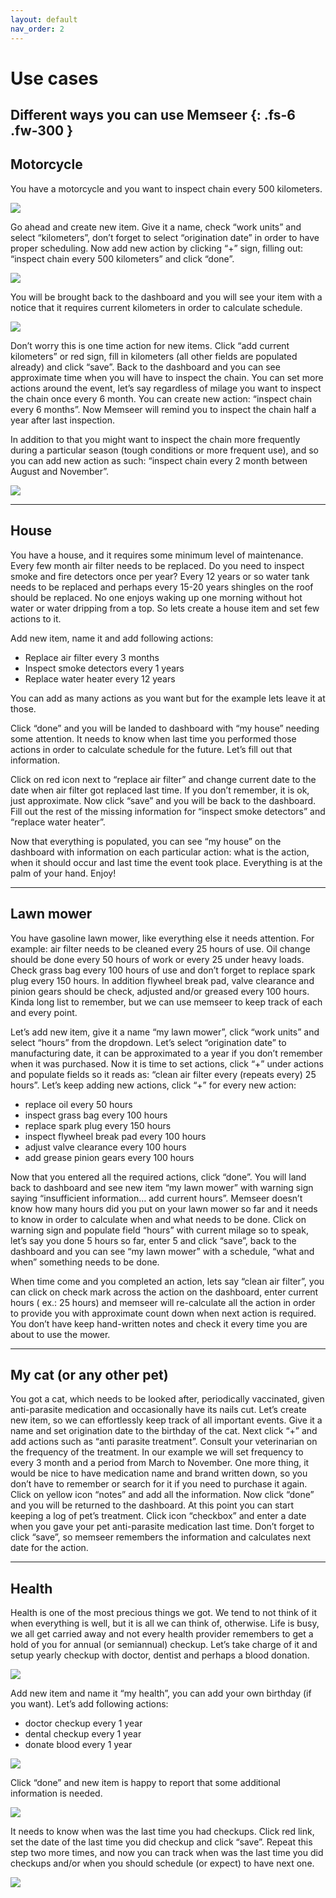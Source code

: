 ```yaml
---
layout: default 
nav_order: 2
---
```


# Use cases

Different ways you can use Memseer 
{: .fs-6 .fw-300 }
---

## Motorcycle

You have a motorcycle and you want to inspect chain every 500 kilometers.

![](../assets/images/use_cases/motorcycle/add_new_item.png)

Go ahead and create new item. Give it a name, check “work units” and select
“kilometers”, don’t forget to select “origination date” in order to have proper scheduling. Now add new action by clicking “+” sign, filling out: “inspect chain
every 500 kilometers” and click “done”.

![](../assets/images/use_cases/motorcycle/new_item.png)

You will be brought back to the dashboard and you will see your item with a notice that it requires current kilometers
in order to calculate schedule.

![](../assets/images/use_cases/motorcycle/insufficient_info.png)

Don’t worry this is one time action for new items. Click “add current kilometers” or red sign, fill in kilometers (all other
fields are populated already) and click “save”. Back to the dashboard and you can see approximate time when you will have to inspect the chain. You can set more
actions around the event, let’s say regardless of milage you want to inspect the chain once every 6 month. You can create new action: “inspect chain every 6
months”. Now Memseer will remind you to inspect the chain half a year after last inspection.

In addition to that you might want to inspect the chain more frequently during a particular season (tough conditions or more frequent use), and so you can add
new action as such: “inspect chain every 2 month between August and November”.

![](../assets/images/use_cases/motorcycle/dashboard.png)

---

## House

You have a house, and it requires some minimum level of maintenance. Every few month air filter needs to be replaced. Do you need to inspect smoke and fire
detectors once per year? Every 12 years or so water tank needs to be replaced and perhaps every 15-20 years shingles on the roof should be replaced. No one
enjoys waking up one morning without hot water or water dripping from a top. So lets create a house item and set few actions to it.

Add new item, name it and add following actions:

* Replace air filter every 3 months
* Inspect smoke detectors every 1 years
* Replace water heater every 12 years

You can add as many actions as you want but for the example lets leave it at those.

Click “done” and you will be landed to dashboard with “my house” needing some attention. It needs to know when last time you performed those actions in order to
calculate schedule for the future. Let’s fill out that information.

Click on red icon next to “replace air filter” and change current date to the date when air filter got replaced last time. If you don’t remember, it is ok, just
approximate. Now click “save” and you will be back to the dashboard. Fill out the rest of the missing information for “inspect smoke detectors” and “replace
water heater”.

Now that everything is populated, you can see “my house” on the dashboard with information on each particular action: what is the action, when it should occur
and last time the event took place. Everything is at the palm of your hand. Enjoy!

---

## Lawn mower

You have gasoline lawn mower, like everything else it needs attention. For example: air filter needs to be cleaned every 25 hours of use. Oil change should be
done every 50 hours of work or every 25 under heavy loads. Check grass bag every 100 hours of use and don’t forget to replace spark plug every 150 hours. In
addition flywheel break pad, valve clearance and pinion gears should be check, adjusted and/or greased every 100 hours. Kinda long list to remember, but we can
use memseer to keep track of each and every point.

Let’s add new item, give it a name “my lawn mower”, click “work units” and select “hours” from the dropdown. Let’s select “origination date” to manufacturing
date, it can be approximated to a year if you don’t remember when it was purchased. Now it is time to set actions, click “+” under actions and populate fields
so it reads as: “clean air filter every (repeats every) 25 hours”. Let’s keep adding new actions, click “+” for every new action:

* replace oil every 50 hours
* inspect grass bag every 100 hours
* replace spark plug every 150 hours
* inspect flywheel break pad every 100 hours
* adjust valve clearance every 100 hours
* add grease pinion gears every 100 hours

Now that you entered all the required actions, click “done”. You will land back to dashboard and see new item “my lawn mower” with warning sign saying
“insufficient information… add current hours”. Memseer doesn’t know how many hours did you put on your lawn mower so far and it needs to know in order to
calculate when and what needs to be done. Click on warning sign and populate field “hours” with current milage so to speak, let’s say you done 5 hours so far,
enter 5 and click “save”, back to the dashboard and you can see “my lawn mower” with a schedule, “what and when” something needs to be done.

When time come and you completed an action, lets say “clean air filter”, you can click on check mark across the action on the dashboard, enter current hours (
ex.: 25 hours) and memseer will re-calculate all the action in order to provide you with approximate count down when next action is required. You don’t have
keep hand-written notes and check it every time you are about to use the mower.

---

## My cat (or any other pet)

You got a cat, which needs to be looked after, periodically vaccinated, given anti-parasite medication and occasionally have its nails cut. Let’s create new
item, so we can effortlessly keep track of all important events. Give it a name and set origination date to the birthday of the cat. Next click “+” and add
actions such as “anti parasite treatment”. Consult your veterinarian on the frequency of the treatment. In our example we will set frequency to every 3 month
and a period from March to November. One more thing, it would be nice to have medication name and brand written down, so you don’t have to remember or search
for it if you need to purchase it again. Click on yellow icon “notes” and add all the information. Now click “done” and you will be returned to the dashboard.
At this point you can start keeping a log of pet’s treatment. Click icon “checkbox” and enter a date when you gave your pet anti-parasite medication last time.
Don’t forget to click “save”, so memseer remembers the information and calculates next date for the action.

---

## Health

Health is one of the most precious things we got. We tend to not think of it when everything is well, but it is all we can think of, otherwise. Life is busy,
we all get carried away and not every health provider remembers to get a hold of you for annual (or semiannual) checkup. Let’s take charge of it and setup
yearly checkup with doctor, dentist and perhaps a blood donation.

![](../assets/images/use_cases/health/add_new_item.png)

Add new item and name it “my health”, you can add your own birthday (if you want). Let’s add following actions:

* doctor checkup every 1 year
* dental checkup every 1 year
* donate blood every 1 year

![](../assets/images/use_cases/health/new_item.png)

Click “done” and new item is happy to report that some additional information is needed.

![](../assets/images/use_cases/health/insufficient_info.png)

It needs to know when was the last time you had checkups. Click red link, set the date of the last time you did checkup and click “save”. 
Repeat this step two more times, and now you can track when was the last time you did checkups and/or when you should schedule (or expect) to have next one.

![](../assets/images/use_cases/health/dashboard.png)
